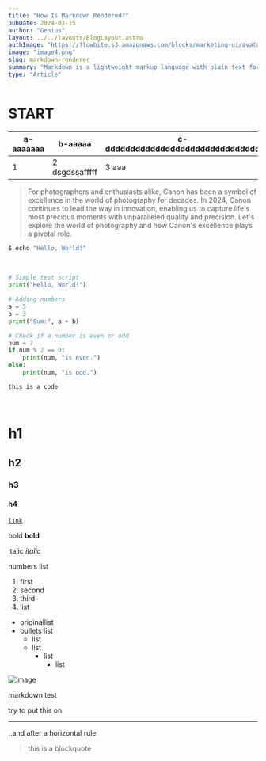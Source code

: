 ```yaml
---
title: "How Is Markdown Rendered?"
pubDate: 2024-01-15
author: "Genius"
layout: ../../layouts/BlogLayout.astro
authImage: "https://flowbite.s3.amazonaws.com/blocks/marketing-ui/avatars/bonnie-green.png"
image: "image4.png"
slug: markdown-renderer
summary: "Markdown is a lightweight markup language with plain text formatting syntax. It is designed so that it can be converted to HTML and many other formats using a tool by the same name."
type: "Article"
---
```


# START

| a-aaaaaaa | b-aaaaa        | c-ddddddddddddddddddddddddddddddd |
| --------- | -------------- | --------------------------------- |
| 1         | 2 dsgdssafffff | 3 aaa                             |

> For photographers and enthusiasts alike, Canon has been a symbol of excellence in the world of photography for decades. In 2024, Canon continues to lead the way in innovation, enabling us to capture life's most precious moments with unparalleled quality and precision. Let's explore the world of photography and how Canon's excellence plays a pivotal role.

```bash
$ echo "Hello, World!"
```

<br>

```python
# Simple test script
print("Hello, World!")

# Adding numbers
a = 5
b = 3
print("Sum:", a + b)

# Check if a number is even or odd
num = 7
if num % 2 == 0:
    print(num, "is even.")
else:
    print(num, "is odd.")
```
`this is a code` 

<br />

# h1

## h2

### h3

#### h4

[`link`](https://www.google.com)

bold **bold**

italic _italic_

numbers list

1. first
1. second
1. third
1. list


- originallist
- bullets list
  - list
  - list
    - list
      - list

![image](https://flowbite.s3.amazonaws.com/blocks/marketing-ui/avatars/bonnie-green.png)

markdown test

try to put this on 


---

..and after a horizontal rule

> this is a blockquote
